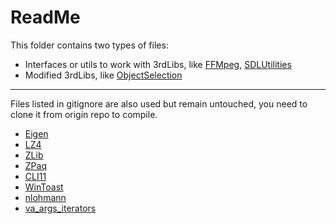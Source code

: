 # ReadMe

This folder contains two types of files:

- Interfaces or utils to work with 3rdLibs, like [FFMpeg](https://github.com/defisym/OpenFusionExamples/blob/master/Extensions/_3rdLib/FFMpeg.h), [SDLUtilities](https://github.com/defisym/OpenFusionExamples/blob/master/Extensions/_3rdLib/SDLUtilities.h)
- Modified 3rdLibs, like [ObjectSelection](https://github.com/defisym/OpenFusionExamples/blob/master/Extensions/_3rdLib/ObjectSelection.h)

------------------------

Files listed in gitignore are also used but remain untouched, you need to clone it from origin repo to compile.

- [Eigen](https://eigen.tuxfamily.org/dox/)
- [LZ4](https://github.com/lz4/lz4)
- [ZLib](https://zlib.net/)
- [ZPaq](https://github.com/zpaq/zpaq)
- [CLI11](https://github.com/CLIUtils/CLI11)
- [WinToast](https://github.com/mohabouje/WinToast)
- [nlohmann](https://github.com/nlohmann/json)
- [va_args_iterators](https://github.com/cormacc/va_args_iterators)
